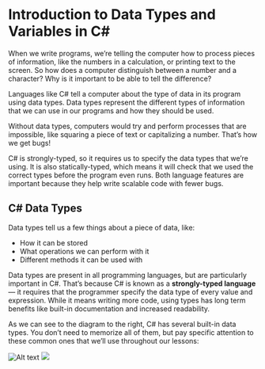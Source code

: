 # Introduction to Data Types and Variables in C#

When we write programs, we’re telling the computer how to process pieces of information, like the numbers in a calculation, or printing text to the screen. So how does a computer distinguish between a number and a character? Why is it important to be able to tell the difference?

Languages like C# tell a computer about the type of data in its program using data types. Data types represent the different types of information that we can use in our programs and how they should be used.

Without data types, computers would try and perform processes that are impossible, like squaring a piece of text or capitalizing a number. That’s how we get bugs!

C# is strongly-typed, so it requires us to specify the data types that we’re using. It is also statically-typed, which means it will check that we used the correct types before the program even runs. Both language features are important because they help write scalable code with fewer bugs.

## C# Data Types

Data types tell us a few things about a piece of data, like:

- How it can be stored
- What operations we can perform with it
- Different methods it can be used with

Data types are present in all programming languages, but are particularly important in C#. That’s because C# is known as a **strongly-typed language** — it requires that the programmer specify the data type of every value and expression. While it means writing more code, using types has long term benefits like built-in documentation and increased readability.

As we can see to the diagram to the right, C# has several built-in data types. You don’t need to memorize all of them, but pay specific attention to these common ones that we’ll use throughout our lessons:

![Alt text](./datatypes.svg)
<img src="./datatypes.svg">


